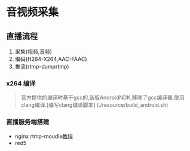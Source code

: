# 音视频采集
## 直播流程
1. 采集(视频,音频)
2. 编码(H264-X264,AAC-FAAC)
3. 推流(rtmp-dumprtmp)

### x264 编译
> 官方提供的编译时基于gcc的,新版AndroidNDK,移除了gcc编译器,使用clang编译.[编写clang编译脚本]
(./resource/build_android.sh)

### 直播服务端搭建
* nginx rtmp-moudle[教程](https://www.jianshu.com/p/4ed63b041bd9)
* red5


